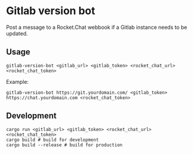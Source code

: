 # Gitlab version bot

Post a message to a Rocket.Chat webbook if a Gitlab instance needs to be updated.

Usage
---

```
gitlab-version-bot <gitlab_url> <gitlab_token> <rocket_chat_url> <rocket_chat_token>
```

Example:

```
gitlab-version-bot https://git.yourdomain.com/ <gitlab_token> https://chat.yourdomain.com <rocket_chat_token>
```

Development
---

```
cargo run <gitlab_url> <gitlab_token> <rocket_chat_url> <rocket_chat_token>
cargo build # build for development
cargo build --release # build for production
```
